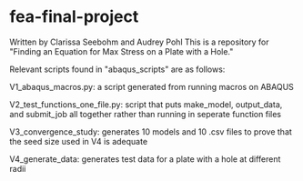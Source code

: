 # fea-final-project
Written by Clarissa Seebohm and Audrey Pohl 
This is a repository for "Finding an Equation for Max Stress on a Plate with a Hole."

Relevant scripts found in "abaqus_scripts" are as follows:

  V1_abaqus_macros.py: a script generated from running macros on ABAQUS

  V2_test_functions_one_file.py: script that puts make_model, output_data, and submit_job all together rather than running in seperate function files

  V3_convergence_study: generates 10 models and 10 .csv files to prove that the seed size used in V4 is adequate

  V4_generate_data: generates test data for a plate with a hole at different radii 
